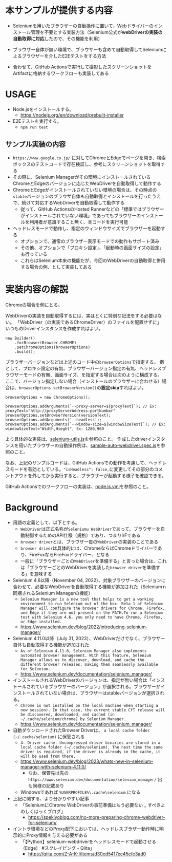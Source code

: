 # 本サンプルが提供する内容

* Seleniumを用いたブラウザーの自動操作に置いて、Webドライバーのインストール管理を不要とする実装方法（Selenium公式が**webDriverの実装の自動取得に対応**したので、その機能を利用）
* ブラウザー自体が無い環境で、ブラウザーも含めて自動取得してSeleniumによるブラウザーを介したE2Eテストをする方法

* 合わせて、GitHub Actionsで実行して撮影したスクリーンショットをArtifactに格納するワークフローも実装してある



# USAGE

* Node.jsをインストールする。
    * https://nodejs.org/en/download/prebuilt-installer
* E2Eテストを実行する。
    * `npm run test`


## サンプル実装の内容

* `https://www.google.co.jp/` に対してChromeとEdgeでページを開き、検索ボックスのテストコードで存在検証し、参考にスクリーンショットを取得する
* その際に、Selenium Managerがその環境にインストールされているChromeとEdgeのバージョンに応じたWebDriverを自動取得して動作する
* ChromeとEdgeがインストールされていない環境の場合は、その時点の`stable`バージョンのブラウザ自体も自動取得とインストールを行ったうえで、続けて対応するWebDriverを自動取得して動作する
  * 従って、GitHub ActionsのHosted Runnerなどの「標準ではブラウザーがインストールされていない環境」であってもブラウザーのインストールを利用者が意識すること無く、本コードを実行可能
* ヘッドレスモードで動作し、指定のウィンドウサイズでブラウザーを起動する
  * オプションで、通常のブラウザー表示モードでの動作もサポート済み
  * その他、オプションで「プロキシ設定」、「起動時の画面サイズの設定」も行っている
  * これらはSelenium本来の機能だが、今回のWebDriverの自動取得と併用する場合の例、として実装してある



# 実装内容の解説

Chromeの場合を例にとる。

WebDriverの実装を自動取得するには、実はとくに特別な記法をする必要はない。
「WebDriver（の実装であるChromeDriver）のファイルを配置せずに」
いつものDriverインスタンスを作成すればよい。

```
new Builder()
    .forBrowser(Browser.CHROME)
    .setChromeOptions(browserOptions)
    .build();
```

ブラウザーバージョンなどは上述のコード中の`browserOptions`で指定する。
例として、プロキシ設定の有無、ブラウザーバージョン指定の有無、ヘッドレスブラウザーモードの有無、画面サイズ、を指定する場合は次のように構成する。
ここで、バージョン指定しない場合（インストールのブラウザーに合わせる）場合は、`browserOptions.setBrowserVersion()`の**設定skip**すればよい。

```
browserOptions = new ChromeOptions();

browserOptions.addArguments(`--proxy-server=${proxyText}`); // Ex: proxyText="http://proxyServerAddress:portNumber"
browserOptions.setBrowserVersion(versionText);
browserOptions.addArguments('--headless');
browserOptions.addArguments(`--window-size=${windowSizeText}`); // Ex: windowSizeText="Width,Hieght", Ex: 1280,960 
```

より具体的な実装は、[selenium-utils.js](./test/selenium-utils.js)を参照のこと。
作成したdriverインスタンスを用いたブラウザーの自動操作例は、[sample-auto-webdriver.spec.js](./test/sample-auto-webdriver.spec.js)を参照のこと。

なお、上記のサンプルコードは、GitHub Actionsでの動作を考慮して、ヘッドレスモードを有効としている。`"isHeadless": false,`に変更してその部分のコメントアウトを外してから実行すると、ブラウザーが起動する様子を確認できる。

GitHub Actionsでのワークフローの実装は、[node.js.yml](./..github/workflows/node.js.yml)を参照のこと。




# Background

* 用語の定義として、以下とする。
  * `WebDriver`は正式名称が`Seleniumu WebDriver`であって、ブラウザーを自動制御するためのAPI仕様（規格）であり、つまりI/Fである
  * `browser driver`とは、ブラウザー毎の`WebDriver`の実装のことである
  * `browser driver`は具体的には、ChromeならばChromeドライバーであり、FireFoxならFireFoxドライバー、となる
  * 一般に「ブラウザーごとの`WebDriver`を準備する」と言った場合は、これは「ブラウザーごとのWebDriverを実装した`browser driver`を準備する」を意味する
* Selenium 4.6以降（November 04, 2022）、対象ブラウザーのバージョンに合わせて、必要なWebDriverを自動取得する機能が追加された（Seleniumｎ同梱されるSelenium Managerの機能）
  * `Selenium Manager is a new tool that helps to get a working environment to run Selenium out of the box. Beta 1 of Selenium Manager will configure the browser drivers for Chrome, Firefox, and Edge if they are not present on the PATH.To run a Selenium test with Selenium 4.6, you only need to have Chrome, Firefox, or Edge installed.`
  * https://www.selenium.dev/blog/2022/introducing-selenium-manager/
* Selenium 4.11.0以降（July 31, 2023）、WebDriverだけでなく、ブラウザー自体も自動取得する機能が追加された
  * `As of Selenium 4.11.0, Selenium Manager also implements automated browser management. With this feature, Selenium Manager allows us to discover, download, and cache the different browser releases, making them seamlessly available for Selenium.`
  * https://www.selenium.dev/documentation/selenium_manager/
* インストールされるWebDriverのバージョンは、指定が無い場合は「インストールされているブラウザーのバージョン」が選択される。ブラウザーがインストールされていない場合は、ブラウザーはstableバージョンが選択される。
  * `Chrome is not installed on the local machine when starting a new session). In that case, the current stable CfT release will be discovered, downloaded, and cached (in ~/.cache/selenium/chrome) by Selenium Manager.`
  * https://www.selenium.dev/documentation/selenium_manager/
* 自動ダウンロードされたBrowser Driverは、 `a local cache folder (~/.cache/selenium)` に保管される
  * `4. Driver cache. Uncompressed driver binaries are stored in a local cache folder (~/.cache/selenium). The next time the same driver is required, if the driver is already in the cache, it will be used from there.`
  * https://www.selenium.dev/blog/2023/whats-new-in-selenium-manager-with-selenium-4.11.0/
    * なお、保管先は先の `https://www.selenium.dev/documentation/selenium_manager/` 出も同様の記載あり
  * Windowsであれば `%USERPROFILE%\.cache\selenium` になる
* 上記に関する、より分かりやすい記事
  * 「SeleniumにChrome WebDriverの事前準備はもう必要ない _ すぺきよのしくはっくブログ」
    * https://spekiyoblog.com/no-more-preparing-chrome-webdriver-for-selenium/
* イントラ環境などのProxy配下においては、ヘッドレスブラザー動作時に明示的にProxy情報を与える必要がある
  * 「【Python】selenium-webdriverをヘッドレスモードで起動させる（Edge） #スクレイピング - Qiita」
    * https://qiita.com/Z-A-K-I/items/d30ed5417ec45cfe3ad0


